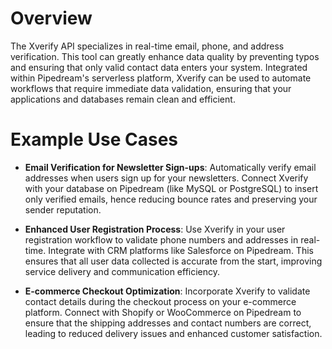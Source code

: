 # Overview

The Xverify API specializes in real-time email, phone, and address verification. This tool can greatly enhance data quality by preventing typos and ensuring that only valid contact data enters your system. Integrated within Pipedream's serverless platform, Xverify can be used to automate workflows that require immediate data validation, ensuring that your applications and databases remain clean and efficient.

# Example Use Cases

- **Email Verification for Newsletter Sign-ups**: Automatically verify email addresses when users sign up for your newsletters. Connect Xverify with your database on Pipedream (like MySQL or PostgreSQL) to insert only verified emails, hence reducing bounce rates and preserving your sender reputation.

- **Enhanced User Registration Process**: Use Xverify in your user registration workflow to validate phone numbers and addresses in real-time. Integrate with CRM platforms like Salesforce on Pipedream. This ensures that all user data collected is accurate from the start, improving service delivery and communication efficiency.

- **E-commerce Checkout Optimization**: Incorporate Xverify to validate contact details during the checkout process on your e-commerce platform. Connect with Shopify or WooCommerce on Pipedream to ensure that the shipping addresses and contact numbers are correct, leading to reduced delivery issues and enhanced customer satisfaction.
